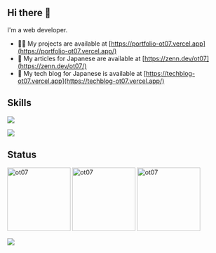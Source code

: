 <h2 align="left">Hi there 👋</h3>

I'm a web developer.

- 👨‍💻 My projects are available at [https://portfolio-ot07.vercel.app](https://portfolio-ot07.vercel.app/)
- 📝 My articles for Japanese are available at [https://zenn.dev/ot07](https://zenn.dev/ot07/)
- 🔧 My tech blog for Japanese is available at [https://techblog-ot07.vercel.app](https://techblog-ot07.vercel.app/)

<h2 align="left">Skills</h2>

<p align="left">
  <img src="https://skillicons.dev/icons?i=html,css,js,ts,go,php,rust,py,astro" />
</p>

<p align="left">
  <img src="https://skillicons.dev/icons?i=react,nextjs,redux,tailwind,jest,vite,laravel,wasm,nodejs,docker,vscode,idea,neovim" />
</p>

<h2 align="left">Status</h2>

<p align="left">
  <img height="144rem" src="https://github-readme-stats.vercel.app/api/top-langs?username=ot07&layout=compact" alt="ot07" />
  <img height="144rem" src="https://github-readme-stats.vercel.app/api?username=ot07" alt="ot07" />
  <img height="144rem" src="https://github-readme-streak-stats.herokuapp.com/?user=ot07" alt="ot07" />
</p>

<p align="left">
  <img src="https://github-profile-trophy.vercel.app/?username=ot07&amp;margin-w=5&amp;margin-h=5" style="max-width: 100%;">
</p>
